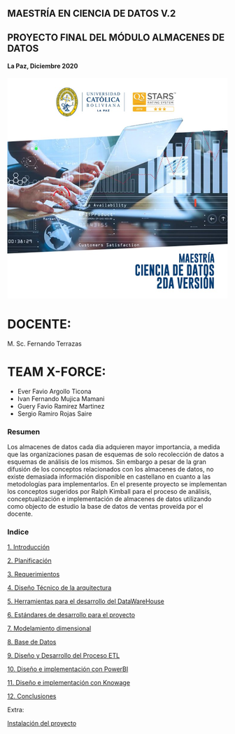 ## MAESTRÍA EN CIENCIA DE DATOS V.2
## PROYECTO FINAL DEL MÓDULO ALMACENES DE DATOS
#### La Paz, Diciembre 2020
![](img/img1.jpg)

# DOCENTE:
M. Sc. Fernando Terrazas
# TEAM X-FORCE:
  - Ever Favio Argollo Ticona
  - Ivan Fernando Mujica Mamani
  - Guery Favio Ramirez Martinez
  - Sergio Ramiro Rojas Saire

### Resumen
Los almacenes de datos cada dia adquieren mayor importancia, a medida que las organizaciones pasan de esquemas de solo recolección de datos a esquemas de análisis de los mismos. Sin embargo a pesar de la gran difusión de los conceptos relacionados con los almacenes de datos, no existe demasiada información disponible en castellano en cuanto a las metodologías para implementarlos. En el presente proyecto se implementan los conceptos sugeridos por Ralph Kimball para el proceso de análisis, conceptualización e implementación de almacenes de datos utilizando como objecto de estudio la base de datos de ventas proveída por el docente.

### Indice
[1. Introducción](./documentacion/0-introduccion.md)

[2. Planificación](./documentacion/1-planificacion.md)

[3. Requerimientos](./documentacion/3-requerimientos.md)

[4. Diseño Técnico de la arquitectura](./documentacion/4-disenioTecnicoDeLaArquitectura.md)

[5. Herramientas para el desarrollo del DataWareHouse](./documentacion/5-herramientasDesarrolloDataWarehouse.md)

[6. Estándares de desarrollo para el proyecto](./documentacion/6-estandaresDeDesarrolloParaElProyecto.md)

[7. Modelamiento dimensional](./documentacion/7-modelamientoDimensional.md)

[8. Base de Datos](./documentacion/9-baseDeDatos.md)

[9. Diseño y Desarrollo del Proceso ETL](./documentacion/10.disenioDesarrolloProcesoETL.md)

[10. Diseño e implementación con PowerBI](./documentacion/11.disenioDesarrolloAppBI.md)

[11. Diseño e implementación con Knowage](./documentacion/11.1.ImplementacionKnowage.md)

[12. Conclusiones](./documentacion/12.conclusiones.md)

Extra:

[Instalación del proyecto](./INSTALL.md)

